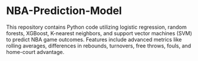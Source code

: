 # NBA-Prediction-Model
This repository contains Python code utilizing logistic regression, random forests, XGBoost, K-nearest neighbors, and support vector machines (SVM) to predict NBA game outcomes. Features include advanced metrics like rolling averages, differences in rebounds, turnovers, free throws, fouls, and home-court advantage.
